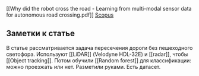 [[Why did the robot cross the road - Learning from multi-modal sensor data for autonomous road crossing.pdf]]
[Scopus](https://www.scopus.com/record/display.uri?eid=2-s2.0-85041958117&origin=resultslist&sort=cp-f&src=s&nlo=&nlr=&nls=&sid=3ba430297d7dbd39a0dd705020cff2e2&sot=a&sdt=a&cluster=scosubjabbr%2c%22ENGI%22%2ct%2c%22COMP%22%2ct%2bscopubyr%2c%222021%22%2ct%2c%222020%22%2ct%2c%222019%22%2ct%2c%222018%22%2ct%2c%222017%22%2ct%2c%222016%22%2ct&sl=40&s=TITLE-ABS-KEY%28autonomous+delivery+robot%29&relpos=75&citeCnt=2&searchTerm=)
## Заметки к статье
В статье рассматривается задача пересечения дороги без пешеходного светофора. Используют [[LiDAR]] (Velodyne HDL-32E) и [[radar]], чтобы [[Object tracking]]. Потом обучили [[Random forest]] для классификации: можно проезжать или нет. Разметили руками. Есть датасет.
